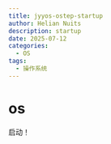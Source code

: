 ```yaml
---
title: jyyos-ostep-startup
author: Helian Nuits
description: startup
date: 2025-07-12
categories:
  - OS
tags:
  - 操作系统
---
```


# os

启动！
